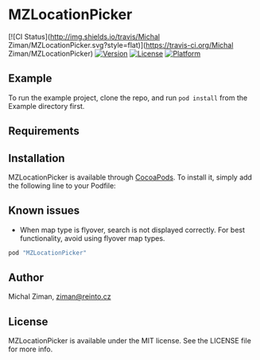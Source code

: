 # MZLocationPicker

[![CI Status](http://img.shields.io/travis/Michal Ziman/MZLocationPicker.svg?style=flat)](https://travis-ci.org/Michal Ziman/MZLocationPicker)
[![Version](https://img.shields.io/cocoapods/v/MZLocationPicker.svg?style=flat)](http://cocoapods.org/pods/MZLocationPicker)
[![License](https://img.shields.io/cocoapods/l/MZLocationPicker.svg?style=flat)](http://cocoapods.org/pods/MZLocationPicker)
[![Platform](https://img.shields.io/cocoapods/p/MZLocationPicker.svg?style=flat)](http://cocoapods.org/pods/MZLocationPicker)

## Example

To run the example project, clone the repo, and run `pod install` from the Example directory first.

## Requirements

## Installation

MZLocationPicker is available through [CocoaPods](http://cocoapods.org). To install
it, simply add the following line to your Podfile:

## Known issues

- When map type is flyover, search is not displayed correctly. For best functionality, avoid using flyover map types.

```ruby
pod "MZLocationPicker"
```

## Author

Michal Ziman, ziman@reinto.cz

## License

MZLocationPicker is available under the MIT license. See the LICENSE file for more info.
